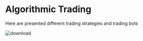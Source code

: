 # Algorithmic Trading
Here are presented different trading strategies and trading bots

![download](https://user-images.githubusercontent.com/76444962/144499191-a0f5867f-2d7c-4c40-b3e5-5bac8e1a4cd6.png)
